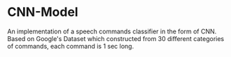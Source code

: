 # CNN-Model
An implementation of a speech commands classifier in the form of CNN.
Based on Google's Dataset which constructed from 30 different categories of commands, each command is 1 sec long.
